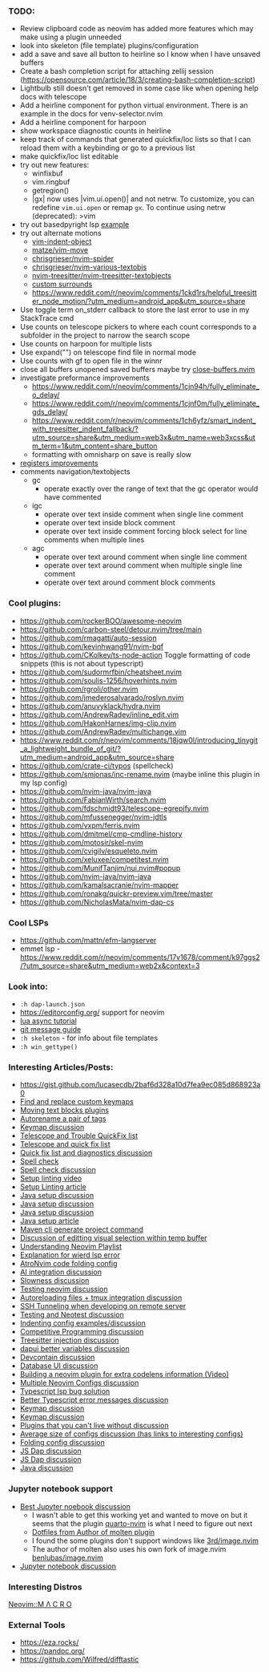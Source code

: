 ### TODO:

- Review clipboard code as neovim has added more features which may make using a plugin unneeded
- look into skeleton (file template) plugins/configuration
- add a save and save all button to heirline so I know when I have unsaved buffers
- Create a bash completion script for attaching zellij session (https://opensource.com/article/18/3/creating-bash-completion-script)
- Lightbulb still doesn't get removed in some case like when opening help docs with telescope
- Add a heirline component for python virtual environment. There is an example in the docs for venv-selector.nvim
- Add a heirline component for harpoon
- show workspace diagnostic counts in heirline
- keep track of commands that generated quickfix/loc lists so that I can reload them with a keybinding or go to a previous list
- make quickfix/loc list editable
- try out new features:
  - winfixbuf
  - vim.ringbuf
  - getregion()
  - |gx| now uses |vim.ui.open()| and not netrw. To customize, you can redefine
    `vim.ui.open` or remap `gx`. To continue using netrw (deprecated): >vim
- try out basedpyright lsp [example](https://www.reddit.com/r/neovim/comments/1cpkeqd/comment/l3ux37y/?utm_source=share&utm_medium=web3x&utm_name=web3xcss&utm_term=1&utm_content=share_button)
- try out alternate motions
  - [vim-indent-object](https://github.com/michaeljsmith/vim-indent-object)
  - [matze/vim-move](https://github.com/matze/vim-move)
  - [chrisgrieser/nvim-spider](https://github.com/chrisgrieser/nvim-spider)
  - [chrisgrieser/nvim-various-textobjs](https://github.com/chrisgrieser/nvim-various-textobjs)
  - [nvim-treesitter/nvim-treesitter-textobjects](https://github.com/nvim-treesitter/nvim-treesitter-textobjects)
  - [custom surrounds](https://github.com/kylechui/nvim-surround/discussions/53)
  - https://www.reddit.com/r/neovim/comments/1ckd1rs/helpful_treesitter_node_motion/?utm_medium=android_app&utm_source=share
- Use toggle term on_stderr callback to store the last error to use in my StackTrace cmd
- Use counts on telescope pickers to where each count corresponds to a subfolder in the project to narrow the search scope
- Use counts on harpoon for multiple lists
- Use expand("<cfile>") on telescope find file in normal mode
- Use counts with gf to open file in the winnr
- close all buffers unopened saved buffers maybe try [close-buffers.nvim](https://github.com/kazhala/close-buffers.nvim)
- investigate preformance improvements
  - https://www.reddit.com/r/neovim/comments/1cjn94h/fully_eliminate_o_delay/
  - https://www.reddit.com/r/neovim/comments/1cjnf0m/fully_eliminate_gds_delay/
  - https://www.reddit.com/r/neovim/comments/1ch6yfz/smart_indent_with_treesitter_indent_fallback/?utm_source=share&utm_medium=web3x&utm_name=web3xcss&utm_term=1&utm_content=share_button
  - formatting with omnisharp on save is really slow
- [registers improvements](https://gist.github.com/MyyPo/569de2bff5644d2c351d54a0d42ad09f)
- comments navigation/textobjects
  - gc
    - operate exactly over the range of text that the gc operator would have commented
  - igc
    - operate over text inside comment when single line comment
    - operate over text inside block comment
    - operate over text inside comment forcing block select for line comments when multiple lines
  - agc
    - operate over text around comment when single line comment
    - operate over text around comment when multiple single line comment
    - operate over text around comment block comments

### Cool plugins:

- https://github.com/rockerBOO/awesome-neovim
- https://github.com/carbon-steel/detour.nvim/tree/main
- https://github.com/rmagatti/auto-session
- https://github.com/kevinhwang91/nvim-bqf
- https://github.com/CKolkey/ts-node-action Toggle formatting of code snippets (this is not about typescript)
- https://github.com/sudormrfbin/cheatsheet.nvim
- https://github.com/soulis-1256/hoverhints.nvim
- https://github.com/rgroli/other.nvim
- https://github.com/jmederosalvarado/roslyn.nvim
- https://github.com/anuvyklack/hydra.nvim
- https://github.com/AndrewRadev/inline_edit.vim
- https://github.com/HakonHarnes/img-clip.nvim
- https://github.com/AndrewRadev/multichange.vim
- https://www.reddit.com/r/neovim/comments/18jqw0l/introducing_tinygit_a_lightweight_bundle_of_git/?utm_medium=android_app&utm_source=share
- https://github.com/crate-ci/typos (spellcheck)
- https://github.com/smjonas/inc-rename.nvim (maybe inline this plugin in my lsp config)
- https://github.com/nvim-java/nvim-java
- https://github.com/FabianWirth/search.nvim
- https://github.com/fdschmidt93/telescope-egrepify.nvim
- https://github.com/mfussenegger/nvim-jdtls
- https://github.com/vxpm/ferris.nvim
- https://github.com/dmitmel/cmp-cmdline-history
- https://github.com/motosir/skel-nvim
- https://github.com/cvigilv/esqueleto.nvim
- https://github.com/xeluxee/competitest.nvim
- https://github.com/MunifTanjim/nui.nvim#popup
- https://github.com/nvim-java/nvim-java
- https://github.com/kamalsacranie/nvim-mapper
- https://github.com/ronakg/quickr-preview.vim/tree/master
- https://github.com/NicholasMata/nvim-dap-cs

### Cool LSPs

- https://github.com/mattn/efm-langserver
- emmet lsp - https://www.reddit.com/r/neovim/comments/17v1678/comment/k97ggs2/?utm_source=share&utm_medium=web2x&context=3

### Look into:

- `:h dap-launch.json`
- https://editorconfig.org/ support for neovim
- [lua async tutorial](https://github.com/ms-jpq/lua-async-await)
- [git message guide](https://www.freecodecamp.org/news/how-to-write-better-git-commit-messages/)
- `:h skeleton` - for info about file templates
- `:h win_gettype()`

### Interesting Articles/Posts:

- https://gist.github.com/lucasecdb/2baf6d328a10d7fea9ec085d868923a0
- [Find and replace custom keymaps](https://www.reddit.com/r/neovim/comments/18dvpe1/wanted_to_share_a_small_and_simple_mapping_for/?utm_medium=android_app&utm_source=share)
- [Moving text blocks plugins](https://www.reddit.com/r/neovim/comments/18dk9bp/alternative_to_vimtextmanip_plugin_move_selected/?utm_medium=android_app&utm_source=share)
- [Autorename a pair of tags](https://www.reddit.com/r/neovim/comments/18dpoq2/for_people_using_a_tag_autorename_plugin_such_as/?utm_medium=android_app&utm_source=share)
- [Keymap discussion](https://www.reddit.com/r/neovim/comments/18jcj0q/any_advice_on_general_keymapping_methodologies/?utm_medium=android_app&utm_source=share)
- [Telescope and Trouble QuickFix list](https://www.reddit.com/r/neovim/comments/18iyev5/enhancing_telescope_workflow_sending_marked_files/?utm_medium=android_app&utm_source=share)
- [Telescope and quick fix list](https://www.reddit.com/r/neovim/comments/17ux1nf/comment/k996vs0/?utm_source=share&utm_medium=web2x&context=3)
- [Quick fix list and diagnostics discussion](https://www.reddit.com/r/neovim/comments/187pdop/comment/kbgdm0y/?utm_medium=android_app&utm_source=share&context=3)
- [Spell check](https://www.reddit.com/r/neovim/comments/18id6uu/how_to_get_riddisable_spellcheck_lines_not_from/?utm_medium=android_app&utm_source=share)
- [Spell check discussion](https://www.reddit.com/r/neovim/comments/185wem5/comment/kb46r3g/?utm_medium=android_app&utm_source=share&context=3)
- [Setup linting video](https://www.youtube.com/watch?v=ybUE4D80XSk)
- [Setup Linting article](https://www.josean.com/posts/neovim-linting-and-formatting)
- [Java setup discussion](https://www.reddit.com/r/neovim/comments/18hfkh2/nvimjava_brand_new_plugin_for_java_development/?utm_medium=android_app&utm_source=share)
- [Java setup discussion](https://www.reddit.com/r/neovim/comments/18g2jgr/having_the_worst_time_trying_to_use_jdtls/)
- [Java setup discussion](https://www.reddit.com/r/neovim/comments/18bmpfd/java_lombok_plugin/?utm_medium=android_app&utm_source=share)
- [Java setup article](https://medium.com/@chrisatmachine/lunarvim-as-a-java-ide-da65c4a77fb4)
- [Maven cli generate project command](https://www.reddit.com/r/neovim/comments/18kwpuv/comment/kdv5d29/?utm_source=share&utm_medium=web2x&context=3)
- [Discussion of editting visual selection within temp buffer](https://www.reddit.com/r/neovim/comments/18dhi3g/looking_for_a_plugin_to_do_markdown_hoisting/?utm_source=share&utm_medium=web2x&context=3)
- [Understanding Neovim Playlist](https://www.youtube.com/watch?v=87AXw9Quy9U&list=PLx2ksyallYzW4WNYHD9xOFrPRYGlntAft)
- [Explanation for wierd lsp error](https://www.reddit.com/r/neovim/comments/18cb9d8/comment/kc9lre2/?utm_medium=android_app&utm_source=share&context=3)
- [AtroNvim code folding config](https://github.com/AstroNvim/AstroNvim/blob/271c9c3f71c2e315cb16c31276dec81ddca6a5a6/lua/astronvim/autocmds.lua#L98-L120)
- [AI integration discussion](https://www.reddit.com/r/neovim/comments/18lxe4a/comment/ke0z1kn/?utm_medium=android_app&utm_source=share&context=3)
- [Slowness discussion](https://www.reddit.com/r/neovim/comments/18l75ng/comment/kdwn5h9/?utm_source=share&utm_medium=web2x&context=3)
- [Testing neovim discussion](https://www.reddit.com/r/neovim/comments/k99fvl/comment/gf3ufez/?utm_medium=android_app&utm_source=share&context=3)
- [Autoreloading files + tmux integration discussion](https://www.reddit.com/r/neovim/comments/18k3ii5/solution_autoreloading_files_in_a_tmux_session/?utm_medium=android_app&utm_source=share)
- [SSH Tunneling when developing on remote server](https://askubuntu.com/a/112180)
- [Testing and Neotest discussion](https://www.reddit.com/r/neovim/comments/18hdo4a/show_function_as_test_or_runnable_in_gutter/?utm_medium=android_app&utm_source=share)
- [Indenting config examples/discussion](https://www.reddit.com/r/neovim/comments/18d6yb6/use_the_builtin_listchars_option_to_implement/?utm_medium=android_app&utm_source=share)
- [Competitive Programming discussion](https://www.reddit.com/r/neovim/comments/18cwrmp/competitive_programming_setup/?utm_source=share&utm_medium=web2x&context=3)
- [Treesitter injection discussion](https://www.reddit.com/r/neovim/comments/18cdgc7/what_are_your_custom_treesitter_language/?utm_medium=android_app&utm_source=share)
- [dapui better variables discussion](https://www.reddit.com/r/neovim/comments/18b8wch/can_you_get_better_dapui_varibles/)
- [Devcontain discussion](https://www.reddit.com/r/neovim/comments/18bzy6z/devcontainer_neovim_how_to_use_neovim_inside_a/?utm_medium=android_app&utm_source=share)
- [Database UI discussion](https://www.reddit.com/r/neovim/comments/18bjsql/contributors_on_nvimdbee_are_doing_a_great_job/?utm_medium=android_app&utm_source=share)
- [Building a neovim plugin for extra codelens information (Video)](https://www.youtube.com/watch?v=RtBh8-nSUvw)
- [Multiple Neovim Configs discussion](https://www.reddit.com/r/neovim/comments/18ahduw/can_you_have_two_neovim_configurations_at_once/?utm_medium=android_app&utm_source=share)
- [Typescript lsp bug solution](https://www.reddit.com/r/neovim/comments/189wtrz/opening_files_with_telescope_will_not_trigger_lsp/)
- [Better Typescript error messages discussion](https://www.reddit.com/r/neovim/comments/189rqq7/comment/kbul7oh/?utm_medium=android_app&utm_source=share&context=3)
- [Keymap discussion](https://www.reddit.com/r/neovim/comments/18a7d8i/comment/kbxcbx1/?utm_source=share&utm_medium=web2x&context=3)
- [Keymap discussion](https://www.reddit.com/r/neovim/comments/18a7d8i/comment/kbw8kd3/?utm_medium=android_app&utm_source=share&context=3)
- [Plugins that you can't live without discussion](https://www.reddit.com/r/neovim/comments/1890v0e/what_are_some_plugins_that_you_cant_live_without/)
- [Average size of configs discussion (has links to interesting configs)](https://www.reddit.com/r/neovim/comments/187geww/i_want_to_find_the_average_size_of_a_neovim/)
- [Folding config discussion](https://www.reddit.com/r/neovim/comments/187atwy/comment/kbeb5eu/?utm_medium=android_app&utm_source=share&context=3)
- [JS Dap discussion](https://www.reddit.com/r/neovim/comments/186ntnw/does_anyone_have_a_working_dap_for_js_please/?utm_medium=android_app&utm_source=share)
- [JS Dap discussion](https://www.reddit.com/r/neovim/comments/1861hzm/i_finally_configured_nvimdap_to_debug_nodejs_apps/?utm_medium=android_app&utm_source=share)
- [Java discussion](https://www.reddit.com/r/neovim/comments/1862kxo/is_it_help_to_bring_more_java_devs_to_nvim/?utm_medium=android_app&utm_source=share)

### Jupyter notebook support

- [Best Jupyter noebook discussion](https://www.reddit.com/r/neovim/comments/17ynpg2/how_to_edit_jupyter_notebooks_in_neovim_with_very/)
  - I wasn't able to get this working yet and wanted to move on but it seems that the plugin [quarto-nvim](https://github.com/quarto-dev/quarto-nvim) is what I need to figure out next
  - [Dotfiles from Author of molten plugin](https://github.com/benlubas/.dotfiles/tree/main)
  - I found the some plugins don't support windows like [3rd/image.nvim](https://github.com/3rd/image.nvim)
  - The author of molten also uses his own fork of image.nvim [benlubas/image.nvim](https://github.com/benlubas/image.nvim)
- [Jupyter notebook discussion](https://www.reddit.com/r/neovim/comments/185uv3f/announcing_jupytextnvim/?utm_medium=android_app&utm_source=share)

### Interesting Distros

[Neovim::M Λ C R O](https://github.com/Bekaboo/nvim)

### External Tools

- https://eza.rocks/
- https://pandoc.org/
- https://github.com/Wilfred/difftastic
